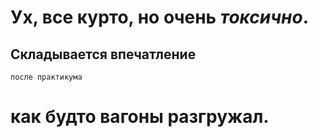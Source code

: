 # Ух, все курто, но **очень** *токсично*.
## Складывается впечатление 
```
после практикума
``` 
# **как будто вагоны разгружал.**